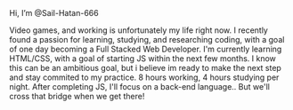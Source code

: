 <!DOCTYPE html.>
<html>

<body>
  <head>
    Hi, I’m @Sail-Hatan-666
  </head>
  <p>
    Video games, and working is unfortunately my life right now. I recently found a passion for learning, studying, and researching coding,
    with a goal of one day becoming a Full Stacked Web Developer.
    I'm currently learning HTML/CSS, with a goal of starting JS within the next few months. I know this can be an ambitious goal, but i believe
    im ready to make the next step and stay commited to my practice. 8 hours working, 4 hours studying per night.
    After completing JS, I'll focus on a back-end language.. But we'll cross that bridge when we get there!
</body>



<!---
Sail-Hatan-666/Sail-Hatan-666 is a ✨ special ✨ repository because its `README.md` (this file) appears on your GitHub profile.
You can click the Preview link to take a look at your changes.
--->

</html>
